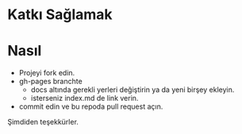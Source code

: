 # Katkı Sağlamak


# Nasıl 
* Projeyi fork edin. 
* gh-pages branchte 
  * docs altında gerekli yerleri değiştirin ya da yeni birşey ekleyin. 
  * isterseniz index.md de link verin. 
* commit edin ve bu repoda pull request açın. 


Şimdiden teşekkürler. 


